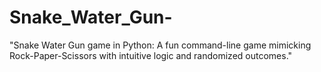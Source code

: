 # Snake_Water_Gun-
"Snake Water Gun game in Python: A fun command-line game mimicking Rock-Paper-Scissors with intuitive logic and randomized outcomes."

